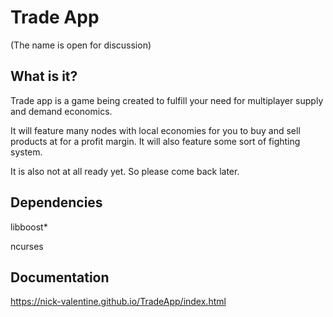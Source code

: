 Trade App
=========
(The name is open for discussion)

What is it?
-----------
Trade app is a game being created to fulfill your need for multiplayer supply and demand economics.

It will feature many nodes with local economies for you to buy and sell products at for a profit margin. It will also feature some sort of fighting system.

It is also not at all ready yet. So please come back later.

Dependencies
------------
libboost\*

ncurses

Documentation
-------------
https://nick-valentine.github.io/TradeApp/index.html
